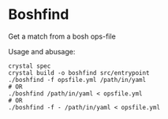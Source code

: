 # Boshfind

Get a match from a bosh ops-file

Usage and abusage:

```
crystal spec
crystal build -o boshfind src/entrypoint
./boshfind -f opsfile.yml /path/in/yaml
# OR
./boshfind /path/in/yaml < opsfile.yml
# OR
./boshfind -f - /path/in/yaml < opsfile.yml
```
